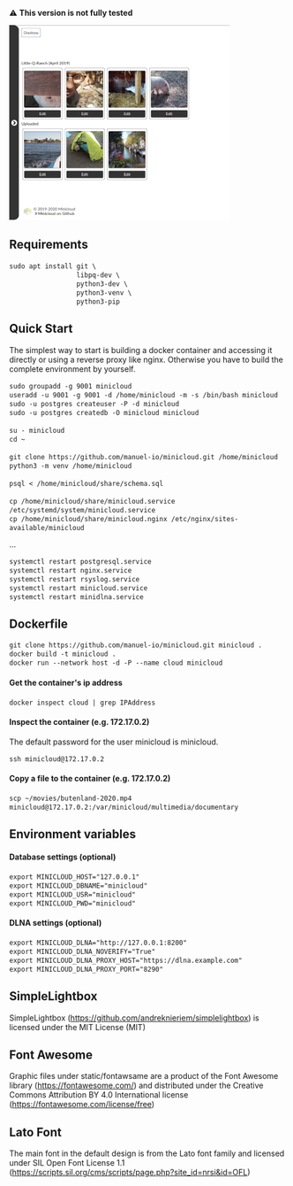 :warning: **This version is not fully tested**

![Gallery](share/preview/minicloud1.png)

## Requirements

    sudo apt install git \
                     libpq-dev \
                     python3-dev \
                     python3-venv \
                     python3-pip

## Quick Start

The simplest way to start is building a docker container and accessing it
directly or using a reverse proxy like nginx. Otherwise you have to build the
complete environment by yourself.

    sudo groupadd -g 9001 minicloud
    useradd -u 9001 -g 9001 -d /home/minicloud -m -s /bin/bash minicloud
    sudo -u postgres createuser -P -d minicloud
    sudo -u postgres createdb -O minicloud minicloud

    su - minicloud
    cd ~

    git clone https://github.com/manuel-io/minicloud.git /home/minicloud
    python3 -m venv /home/minicloud

    psql < /home/minicloud/share/schema.sql

    cp /home/minicloud/share/minicloud.service /etc/systemd/system/minicloud.service
    cp /home/minicloud/share/minicloud.nginx /etc/nginx/sites-available/minicloud

...

    systemctl restart postgresql.service
    systemctl restart nginx.service
    systemctl restart rsyslog.service
    systemctl restart minicloud.service
    systemctl restart minidlna.service

## Dockerfile
    
    git clone https://github.com/manuel-io/minicloud.git minicloud .
    docker build -t minicloud .
    docker run --network host -d -P --name cloud minicloud

#### Get the container's ip address

    docker inspect cloud | grep IPAddress

#### Inspect the container (e.g. 172.17.0.2)

The default password for the user minicloud is minicloud.

    ssh minicloud@172.17.0.2

#### Copy a file to the container (e.g. 172.17.0.2)

    scp ~/movies/butenland-2020.mp4 minicloud@172.17.0.2:/var/minicloud/multimedia/documentary

## Environment variables

#### Database settings (optional)

    export MINICLOUD_HOST="127.0.0.1"
    export MINICLOUD_DBNAME="minicloud"
    export MINICLOUD_USR="minicloud"
    export MINICLOUD_PWD="minicloud"

#### DLNA settings (optional)

    export MINICLOUD_DLNA="http://127.0.0.1:8200"
    export MINICLOUD_DLNA_NOVERIFY="True"
    export MINICLOUD_DLNA_PROXY_HOST="https://dlna.example.com"
    export MINICLOUD_DLNA_PROXY_PORT="8290"

## SimpleLightbox

SimpleLightbox (https://github.com/andreknieriem/simplelightbox) is licensed
under the MIT License (MIT)

## Font Awesome

Graphic files under static/fontawsame are a product of the Font Awesome
library (https://fontawesome.com/) and distributed under the Creative Commons
Attribution BY 4.0 International license (https://fontawesome.com/license/free)

## Lato Font

The main font in the default
design is from the Lato font
family and licensed under SIL Open Font License 1.1
(https://scripts.sil.org/cms/scripts/page.php?site_id=nrsi&id=OFL)
